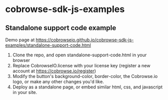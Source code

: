 # cobrowse-sdk-js-examples

## Standalone support code example
Demo page at https://cobrowseio.github.io/cobrowse-sdk-js-examples/standalone-support-code.html

1. Clone the repo, and open standalone-support-code.html in your browser
2. Replace CobrowseIO.license with your license key (register a new account at https://cobrowse.io/register)
3. Modify the button's background-color, border-color, the Cobrowse.io logo, or make any other changes you'd like. 
4. Deploy as a standalone page, or embed similar html, css, and javascript in your site.


